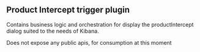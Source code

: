 ## Product Intercept trigger plugin

Contains business logic and orchestration for display the productIntercept dialog suited to the needs of Kibana.

Does not expose any public apis, for consumption at this moment